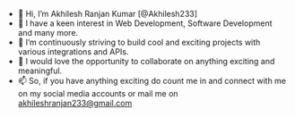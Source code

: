 - 👋 Hi, I’m Akhilesh Ranjan Kumar [@Akhilesh233]
- 👀 I have a keen interest in Web Development, Software Development and many more.
- 🌱 I’m continuously striving to build cool and exciting projects with various integrations and APIs.
- 💞️ I would love the opportunity to collaborate on anything exciting and meaningful. 
- 📫 So, if you have anything exciting do count me in and connect with me on my social media accounts or mail me on akhileshranjan233@gmail.com

<!---
Akhilesh233/Akhilesh233 is a ✨ special ✨ repository because its `README.md` (this file) appears on your GitHub profile.
You can click the Preview link to take a look at your changes.
--->

